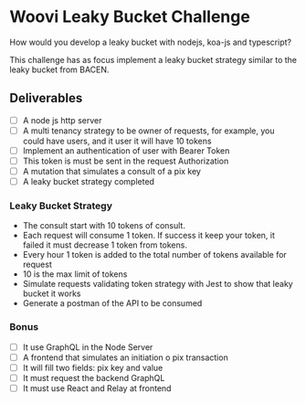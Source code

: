 # Woovi Leaky Bucket Challenge
How would you develop a leaky bucket with nodejs, koa-js and typescript?

This challenge has as focus implement a leaky bucket strategy similar to the leaky bucket from BACEN.

## Deliverables
- [ ] A node js http server
- [ ] A multi tenancy strategy to be owner of requests, for example, you could have users, and it user it will have 10 tokens
- [ ] Implement an authentication of user with Bearer Token
- [ ] This token is must be sent in the request Authorization
- [ ] A mutation that simulates a consult of a pix key
- [ ] A leaky bucket strategy completed

### Leaky Bucket Strategy
- The consult start with 10 tokens of consult.
- Each request will consume 1 token. If success it keep your token, it failed it must decrease 1 token from tokens.
- Every hour 1 token is added to the total number of tokens available for request
- 10 is the max limit of tokens
- Simulate requests validating token strategy with Jest to show that leaky bucket it works
- Generate a postman of the API to be consumed

### Bonus
- [ ] It use GraphQL in the Node Server
- [ ] A frontend that simulates an initiation o pix transaction
- [ ] It will fill two fields: pix key and value
- [ ] It must request the backend GraphQL
- [ ] It must use React and Relay at frontend

